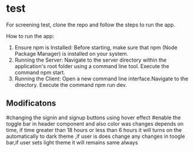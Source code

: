 # test
For screening test, clone the repo and follow the steps to run the app.

How to run the app:

1. Ensure npm is Installed:
	Before starting, make sure that npm (Node Package Manager) is installed on your 	system.
2. Running the Server:
	Navigate to the server directory within the application's root folder using a command 	line tool.
	Execute the command npm start. 
3. Running the Client:
	Open a new command line interface.Navigate to the directory.
	Execute the command npm run dev.
## Modificatons
#changing the signin and signup buttons using hover effect 
#enable the toggle bar in header component and also color was changes depends on time, if time greater than 18 hours or less than 6 hours it will turns on the automatically to dark theme ,if user is does change any changes in toogle bar,if user sets light theme it will remains same always


